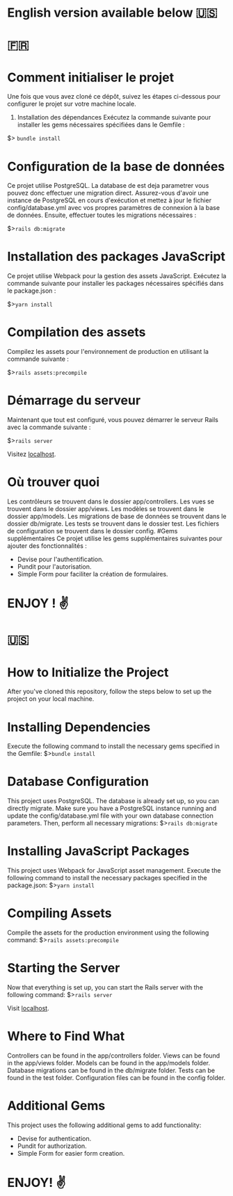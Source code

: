 # English version available below :us: 
# :fr: 
# Comment initialiser le projet
Une fois que vous avez cloné ce dépôt, suivez les étapes ci-dessous pour configurer le projet sur votre machine locale.

1. Installation des dépendances
Exécutez la commande suivante pour installer les gems nécessaires spécifiées dans le Gemfile :

$> `bundle install`
# Configuration de la base de données
Ce projet utilise PostgreSQL. 
La database de est deja parametrer vous pouvez donc effectuer une migration direct.
Assurez-vous d'avoir une instance de PostgreSQL en cours d'exécution et mettez à jour le fichier config/database.yml avec vos propres paramètres de connexion à la base de données. Ensuite, effectuer toutes les migrations nécessaires :


$>`rails db:migrate`
# Installation des packages JavaScript
Ce projet utilise Webpack pour la gestion des assets JavaScript. Exécutez la commande suivante pour installer les packages nécessaires spécifiés dans le package.json :

$>`yarn install`
# Compilation des assets
Compilez les assets pour l'environnement de production en utilisant la commande suivante :

$>`rails assets:precompile`
# Démarrage du serveur
Maintenant que tout est configuré, vous pouvez démarrer le serveur Rails avec la commande suivante :

$>`rails server`

Visitez [localhost](http://localhost:3000).
# Où trouver quoi
Les contrôleurs se trouvent dans le dossier app/controllers.
Les vues se trouvent dans le dossier app/views.
Les modèles se trouvent dans le dossier app/models.
Les migrations de base de données se trouvent dans le dossier db/migrate.
Les tests se trouvent dans le dossier test.
Les fichiers de configuration se trouvent dans le dossier config.
#Gems supplémentaires
Ce projet utilise les gems supplémentaires suivantes pour ajouter des fonctionnalités :

+ Devise pour l'authentification.
+ Pundit pour l'autorisation.
+ Simple Form pour faciliter la création de formulaires.
# ENJOY ! :v:

# :us:
# How to Initialize the Project
After you've cloned this repository, follow the steps below to set up the project on your local machine.

# Installing Dependencies
Execute the following command to install the necessary gems specified in the Gemfile:
$>`bundle install`

# Database Configuration
This project uses PostgreSQL. The database is already set up, so you can directly migrate. Make sure you have a PostgreSQL instance running and update the config/database.yml file with your own database connection parameters. Then, perform all necessary migrations:
$>`rails db:migrate`

# Installing JavaScript Packages
This project uses Webpack for JavaScript asset management. Execute the following command to install the necessary packages specified in the package.json:
$>`yarn install`

# Compiling Assets
Compile the assets for the production environment using the following command:
$>`rails assets:precompile`

# Starting the Server
Now that everything is set up, you can start the Rails server with the following command:
$>`rails server`

Visit [localhost](http://localhost:3000).
# Where to Find What
Controllers can be found in the app/controllers folder.
Views can be found in the app/views folder.
Models can be found in the app/models folder.
Database migrations can be found in the db/migrate folder.
Tests can be found in the test folder.
Configuration files can be found in the config folder.

# Additional Gems
This project uses the following additional gems to add functionality:

+ Devise for authentication.
+ Pundit for authorization.
+ Simple Form for easier form creation.
# ENJOY! :v:





